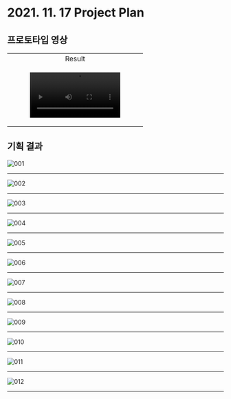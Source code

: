 # 2021. 11. 17 Project Plan

## 프로토타입 영상

<table align="center">
<tr>
<td align="center"> Result </td>
</tr>
<tr>
<td>
<p align="center">
<video src="https://user-images.githubusercontent.com/62129500/142145226-56a2cd12-afc0-4319-8528-0d688b429d91.mov" width = 70%>
</p>
</td>
</tr>
</table>



## 기획 결과
![001](./SoccerInfo_Plan.001.jpeg)

---

![002](./SoccerInfo_Plan.002.jpeg)

---

![003](./SoccerInfo_Plan.003.jpeg)

---

![004](./SoccerInfo_Plan.004.jpeg)

---

![005](./SoccerInfo_Plan.005.jpeg)

---

![006](./SoccerInfo_Plan.006.jpeg)

---

![007](./SoccerInfo_Plan.007.jpeg)

---

![008](./SoccerInfo_Plan.008.jpeg)

---

![009](./SoccerInfo_Plan.009.jpeg)

---

![010](./SoccerInfo_Plan.010.jpeg)

---

![011](./SoccerInfo_Plan.011.jpeg)

---

![012](./SoccerInfo_Plan.012.jpeg)


---
